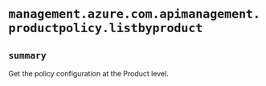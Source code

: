 # `management.azure.com.apimanagement.productpolicy.listbyproduct`

## `summary`
Get the policy configuration at the Product level.


